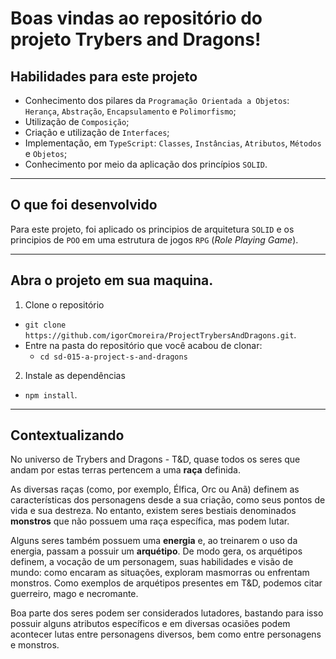 # Boas vindas ao repositório do projeto Trybers and Dragons!

## Habilidades para este projeto

- Conhecimento dos pilares da `Programação Orientada a Objetos`: `Herança`, `Abstração`, `Encapsulamento` e `Polimorfismo`;
- Utilização de `Composição`;
- Criação e utilização de `Interfaces`;
- Implementação, em `TypeScript`: `Classes`, `Instâncias`, `Atributos`, `Métodos` e `Objetos`;
- Conhecimento por meio da aplicação dos princípios `SOLID`.

---

## O que foi desenvolvido

Para este projeto, foi aplicado os principios de arquitetura `SOLID` e os principios de `POO` em uma estrutura de jogos `RPG` (_Role Playing Game_).

---

## Abra o projeto em sua maquina.

1. Clone o repositório

- `git clone https://github.com/igorCmoreira/ProjectTrybersAndDragons.git`.
- Entre na pasta do repositório que você acabou de clonar:
  - `cd sd-015-a-project-s-and-dragons`

2. Instale as dependências

- `npm install`.

---

## Contextualizando

No universo de Trybers and Dragons - T&D, quase todos os seres que andam por estas terras pertencem a uma **raça** definida.

As diversas raças (como, por exemplo, Élfica, Orc ou Anã) definem as características dos personagens desde a sua criação, como seus pontos de vida e sua destreza. No entanto, existem seres bestiais denominados **monstros** que não possuem uma raça específica, mas podem lutar.

Alguns seres também possuem uma **energia** e, ao treinarem o uso da energia, passam a possuir um **arquétipo**. De modo gera, os arquétipos definem, a vocação de um personagem, suas habilidades e visão de mundo: como encaram as situações, exploram masmorras ou enfrentam monstros. Como exemplos de arquétipos presentes em T&D, podemos citar guerreiro, mago e necromante.

Boa parte dos seres podem ser considerados lutadores, bastando para isso possuir alguns atributos específicos e em diversas ocasiões podem acontecer lutas entre personagens diversos, bem como entre personagens e monstros.
